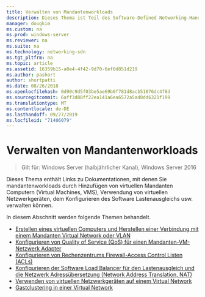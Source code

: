 ```yaml
---
title: Verwalten von Mandantenworkloads
description: Dieses Thema ist Teil des Software-Defined Networking-Handbuchs zum Verwalten von mandantenworkloads und virtuellen Netzwerken in Windows Server 2016.
manager: dougkim
ms.custom: na
ms.prod: windows-server
ms.reviewer: na
ms.suite: na
ms.technology: networking-sdn
ms.tgt_pltfrm: na
ms.topic: article
ms.assetid: 16359b15-a0e4-4f42-9d70-6ef0d851d219
ms.author: pashort
author: shortpatti
ms.date: 08/26/2018
ms.openlocfilehash: 0d90c9d5f03be5ae69b0f781d8acb51876dc4f8d
ms.sourcegitcommit: 6aff3d88ff22ea141a6ea6572a5ad8dd6321f199
ms.translationtype: MT
ms.contentlocale: de-DE
ms.lasthandoff: 09/27/2019
ms.locfileid: "71406079"
---
```

# <a name="manage-tenant-workloads"></a>Verwalten von Mandantenworkloads

>Gilt für: Windows Server (halbjährlicher Kanal), Windows Server 2016

Dieses Thema enthält Links zu Dokumentationen, mit denen Sie mandantenworkloads durch Hinzufügen von virtuellen Mandanten Computern (Virtual Machines, VMS), Verwendung von virtuellen Netzwerkgeräten, dem Konfigurieren des Software Lastenausgleichs usw. verwalten können.

In diesem Abschnitt werden folgende Themen behandelt.

- [Erstellen eines virtuellen Computers und Herstellen einer Verbindung mit einem Mandanten Virtual Network oder VLAN](Create-a-Tenant-VM.md)
- [Konfigurieren von Quality of Service (QoS) für einen Mandanten-VM-Netzwerk Adapter](Configure-QoS-for-Tenant-VM-Network-Adapter.md)
- [Konfigurieren von Rechenzentrums Firewall-Access Control Listen (ACLs)](Configure-Datacenter-Firewall-ACLs.md)
- [Konfigurieren der Software Load Balancer für den Lastenausgleich und die Netzwerk Adressübersetzung (Network Address Translation, NAT)](Configure-SLB-and-NAT.md)
- [Verwenden von virtuellen Netzwerkgeräten auf einem Virtual Network](Use-Network-Virtual-Appliances-on-a-VN.md)
- [Gastclustering in einer Virtual Network](guest-clustering.md)